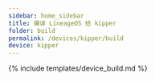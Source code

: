 ```yaml
---
sidebar: home_sidebar
title: 编译 LineageOS 给 kipper
folder: build
permalink: /devices/kipper/build
device: kipper
---
```

{% include templates/device_build.md %}
